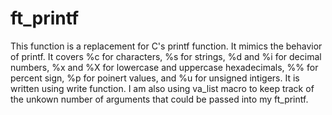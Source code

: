 # ft_printf
This function is a replacement for C's printf function. It mimics the behavior of printf.
It covers %c for characters, %s for strings, %d and %i for decimal numbers, %x and %X for
lowercase and uppercase hexadecimals, %% for percent sign, %p for poinert values, and %u
for unsigned intigers. It is written using write function. I am also using va_list macro
to keep track of the unkown number of arguments that could be passed into my ft_printf.
